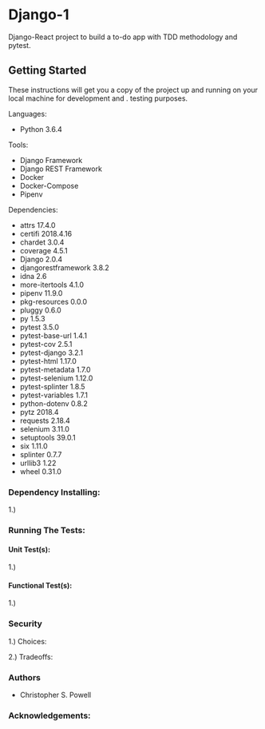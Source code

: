 # Django-1

Django-React project to build a to-do app with TDD methodology and pytest.

## Getting Started

These instructions will get you a copy of
the project up and running on your
local machine for development and .
testing purposes.

Languages:

- Python 3.6.4

Tools:

- Django Framework
- Django REST Framework
- Docker
- Docker-Compose
- Pipenv

Dependencies:

- attrs               17.4.0
- certifi             2018.4.16
- chardet             3.0.4
- coverage            4.5.1
- Django              2.0.4
- djangorestframework 3.8.2
- idna                2.6
- more-itertools      4.1.0
- pipenv              11.9.0
- pkg-resources       0.0.0
- pluggy              0.6.0
- py                  1.5.3
- pytest              3.5.0
- pytest-base-url     1.4.1
- pytest-cov          2.5.1
- pytest-django       3.2.1
- pytest-html         1.17.0
- pytest-metadata     1.7.0
- pytest-selenium     1.12.0
- pytest-splinter     1.8.5
- pytest-variables    1.7.1
- python-dotenv       0.8.2
- pytz                2018.4
- requests            2.18.4
- selenium            3.11.0
- setuptools          39.0.1
- six                 1.11.0
- splinter            0.7.7
- urllib3             1.22
- wheel               0.31.0

### Dependency Installing:

1.)


### Running The Tests:


#### Unit Test(s):

1.)

#### Functional Test(s):

1.)

### Security

1.) Choices:

2.) Tradeoffs:

### Authors

- Christopher S. Powell

### Acknowledgements:
